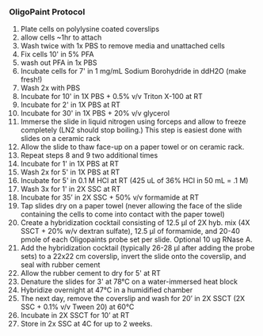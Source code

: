
### OligoPaint Protocol 
1. Plate cells on polylysine coated coverslips
2. allow cells ~1hr to attach
3. Wash twice with 1x PBS to remove media and unattached cells
3. Fix cells 10' in 5% PFA
4. wash out PFA in 1x PBS
5. Incubate cells for 7' in 1 mg/mL Sodium Borohydride in ddH2O (make fresh!)
6. Wash 2x with PBS
7. Incubate for 10' in 1X PBS + 0.5% v/v Triton X-100 at RT
8. Incubate for 2' in 1X PBS at RT
9. Incubate for 30' in 1X PBS + 20% v/v glycerol
10. Immerse the slide in liquid nitrogen using forceps and allow to freeze completely (LN2 should stop boiling.)  This step is easiest done with slides on a ceramic rack
11. Allow the slide to thaw face-up on a paper towel or on ceramic rack.
12. Repeat steps 8 and 9 two additional times
13. Incubate for 1' in 1X PBS at RT
14. Wash 2x for 5' in 1X PBS at RT
15. Incubate for 5' in 0.1 M HCl at RT  (425 uL of 36% HCl in 50 mL = .1 M)
16. Wash 3x for 1' in 2X SSC at RT
17. Incubate for 35’ in 2X SSC + 50% v/v formamide at RT
18. Tap slides dry on a paper towel (never allowing the face of the slide containing the cells
to come into contact with the paper towel)
19. Create a hybridization cocktail consisting of 12.5 μl of 2X hyb. mix (4X SSCT + 20% w/v
dextran sulfate), 12.5 μl of formamide, and 20-40 pmole of each Oligopaints probe set per slide.  Optional 10 ug RNase A.
20. Add the hybridization cocktail (typically 26-28 μl after adding the probe sets) to a 22x22
cm coverslip, invert the slide onto the coverslip, and seal with rubber cement
21. Allow the rubber cement to dry for 5' at RT
22. Denature the slides for 3' at 78°C on a water-immersed heat block
23. Hybridize overnight at 47°C in a humidified chamber
24. The next day, remove the coverslip and wash for 20’ in 2X SSCT (2X SSC + 0.1% v/v
Tween 20) at 60°C
25. Incubate in 2X SSCT for 10’ at RT
26. Store in 2x SSC at 4C for up to 2 weeks. 
